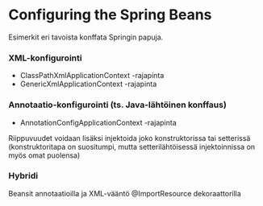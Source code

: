 # Configuring the Spring Beans
Esimerkit eri tavoista konffata Springin papuja.

### XML-konfigurointi
* ClassPathXmlApplicationContext -rajapinta
* GenericXmlApplicationContext -rajapinta

### Annotaatio-konfigurointi (ts. Java-lähtöinen konffaus)
* AnnotationConfigApplicationContext -rajapinta

Riippuvuudet voidaan lisäksi injektoida joko konstruktorissa tai setterissä (konstruktoritapa on suositumpi, mutta setterilähtöisessä injektoinnissa on myös omat puolensa)

### Hybridi
Beansit annotaatioilla ja XML-vääntö @ImportResource dekoraattorilla
